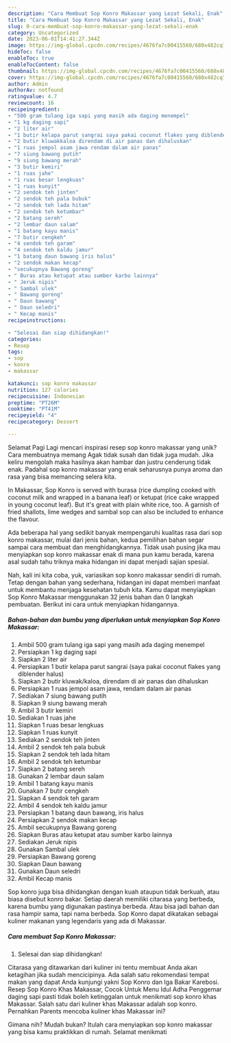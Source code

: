 ```yaml
---
description: "Cara Membuat Sop Konro Makassar yang Lezat Sekali, Enak"
title: "Cara Membuat Sop Konro Makassar yang Lezat Sekali, Enak"
slug: 0-cara-membuat-sop-konro-makassar-yang-lezat-sekali-enak
category: Uncategorized
date: 2023-06-01T14:41:27.344Z
image: https://img-global.cpcdn.com/recipes/4676fa7c00415560/680x482cq70/sop-konro-makassar-foto-resep-utama.jpg
hideToc: false
enableToc: true
enableTocContent: false
thumbnail: https://img-global.cpcdn.com/recipes/4676fa7c00415560/680x482cq70/sop-konro-makassar-foto-resep-utama.jpg
cover: https://img-global.cpcdn.com/recipes/4676fa7c00415560/680x482cq70/sop-konro-makassar-foto-resep-utama.jpg
author: Admin
authorAv: notfound
ratingvalue: 4.7
reviewcount: 16
recipeingredient:
- "500 gram tulang iga sapi yang masih ada daging menempel"
- "1 kg daging sapi"
- "2 liter air"
- "1 butir kelapa parut sangrai saya pakai coconut flakes yang diblender halus"
- "2 butir kluwakkaloa direndam di air panas dan dihaluskan"
- "1 ruas jempol asam jawa rendam dalam air panas"
- "7 siung bawang putih"
- "9 siung bawang merah"
- "3 butir kemiri"
- "1 ruas jahe"
- "1 ruas besar lengkuas"
- "1 ruas kunyit"
- "2 sendok teh jinten"
- "2 sendok teh pala bubuk"
- "2 sendok teh lada hitam"
- "2 sendok teh ketumbar"
- "2 batang sereh"
- "2 lembar daun salam"
- "1 batang kayu manis"
- "7 butir cengkeh"
- "4 sendok teh garam"
- "4 sendok teh kaldu jamur"
- "1 batang daun bawang iris halus"
- "2 sendok makan kecap"
- "secukupnya Bawang goreng"
- " Buras atau ketupat atau sumber karbo lainnya"
- " Jeruk nipis"
- " Sambal ulek"
- " Bawang goreng"
- " Daun bawang"
- " Daun seledri"
- " Kecap manis"
recipeinstructions:

- "Selesai dan siap dihidangkan!"
categories:
- Resep
tags:
- sop
- konro
- makassar

katakunci: sop konro makassar 
nutrition: 127 calories
recipecuisine: Indonesian
preptime: "PT26M"
cooktime: "PT41M"
recipeyield: "4"
recipecategory: Dessert

---
```



Selamat Pagi Lagi mencari inspirasi resep sop konro makassar yang unik? Cara membuatnya memang Agak tidak susah dan tidak juga mudah. Jika keliru mengolah maka hasilnya akan hambar dan justru cenderung tidak enak. Padahal sop konro makassar yang enak seharusnya punya aroma dan rasa yang bisa memancing selera kita.


In Makassar, Sop Konro is served with burasa (rice dumpling cooked with coconut milk and wrapped in a banana leaf) or ketupat (rice cake wrapped in young coconut leaf). But it&#39;s great with plain white rice, too. A garnish of fried shallots, lime wedges and sambal sop can also be included to enhance the flavour.

Ada beberapa hal yang sedikit banyak mempengaruhi kualitas rasa dari sop konro makassar, mulai dari jenis bahan, kedua pemilihan bahan segar sampai cara membuat dan menghidangkannya. Tidak usah pusing jika mau menyiapkan sop konro makassar enak di mana pun kamu berada, karena asal sudah tahu triknya maka hidangan ini dapat menjadi sajian spesial.


Nah, kali ini kita coba, yuk, variasikan sop konro makassar sendiri di rumah. Tetap dengan bahan yang sederhana, hidangan ini dapat memberi manfaat untuk membantu menjaga kesehatan tubuh kita. Kamu dapat menyiapkan Sop Konro Makassar menggunakan 32 jenis bahan dan 0 langkah pembuatan. Berikut ini cara untuk menyiapkan hidangannya.

<!--inarticleads1-->

##### Bahan-bahan dan bumbu yang diperlukan untuk menyiapkan Sop Konro Makassar:

1. Ambil 500 gram tulang iga sapi yang masih ada daging menempel
1. Persiapkan 1 kg daging sapi
1. Siapkan 2 liter air
1. Persiapkan 1 butir kelapa parut sangrai (saya pakai coconut flakes yang diblender halus)
1. Siapkan 2 butir kluwak/kaloa, direndam di air panas dan dihaluskan
1. Persiapkan 1 ruas jempol asam jawa, rendam dalam air panas
1. Sediakan 7 siung bawang putih
1. Siapkan 9 siung bawang merah
1. Ambil 3 butir kemiri
1. Sediakan 1 ruas jahe
1. Siapkan 1 ruas besar lengkuas
1. Siapkan 1 ruas kunyit
1. Sediakan 2 sendok teh jinten
1. Ambil 2 sendok teh pala bubuk
1. Siapkan 2 sendok teh lada hitam
1. Ambil 2 sendok teh ketumbar
1. Siapkan 2 batang sereh
1. Gunakan 2 lembar daun salam
1. Ambil 1 batang kayu manis
1. Gunakan 7 butir cengkeh
1. Siapkan 4 sendok teh garam
1. Ambil 4 sendok teh kaldu jamur
1. Persiapkan 1 batang daun bawang, iris halus
1. Persiapkan 2 sendok makan kecap
1. Ambil secukupnya Bawang goreng
1. Siapkan  Buras atau ketupat atau sumber karbo lainnya
1. Sediakan  Jeruk nipis
1. Gunakan  Sambal ulek
1. Persiapkan  Bawang goreng
1. Siapkan  Daun bawang
1. Gunakan  Daun seledri
1. Ambil  Kecap manis


Sop konro juga bisa dihidangkan dengan kuah ataupun tidak berkuah, atau biasa disebut konro bakar. Setiap daerah memiliki citarasa yang berbeda, karena bumbu yang digunakan pastinya berbeda. Atau bisa jadi bahan dan rasa hampir sama, tapi nama berbeda. Sop Konro dapat dikatakan sebagai kuliner makanan yang legendaris yang ada di Makassar. 

<!--inarticleads2-->

##### Cara membuat Sop Konro Makassar:


1. Selesai dan siap dihidangkan!

Citarasa yang ditawarkan dari kuliner ini tentu membuat Anda akan ketagihan jika sudah mencicipinya. Ada salah satu rekomendasi tempat makan yang dapat Anda kunjungi yakni Sop Konro dan Iga Bakar Karebosi. Resep Sop Konro Khas Makassar, Cocok Untuk Menu Idul Adha Penggemar daging sapi pasti tidak boleh ketinggalan untuk menikmati sop konro khas Makassar. Salah satu dari kuliner khas Makassar adalah sop konro. Pernahkan Parents mencoba kuliner khas Makassar ini? 

Gimana nih? Mudah bukan? Itulah cara menyiapkan sop konro makassar yang bisa kamu praktikkan di rumah. Selamat menikmati
